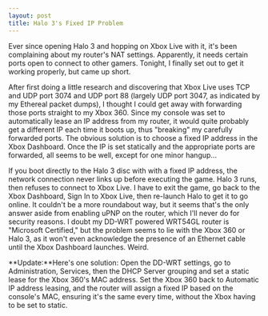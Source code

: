 ```yaml
---
layout: post
title: Halo 3's Fixed IP Problem
---
```

Ever since opening Halo 3 and hopping on Xbox Live with it, it's been complaining about my router's NAT settings.  Apparently, it needs certain ports open to connect to other gamers.  Tonight, I finally set out to get it working properly, but came up short.

After first doing a little research and discovering that Xbox Live uses TCP and UDP port 3074 and UDP port 88 (largely UDP port 3047, as indicated by my Ethereal packet dumps), I thought I could get away with forwarding those ports straight to my Xbox 360.  Since my console was set to automatically lease an IP address from my router, it would quite probably get a different IP each time it boots up, thus "breaking" my carefully forwarded ports.  The obvious solution is to choose a fixed IP address in the Xbox Dashboard.  Once the IP is set statically and the appropriate ports are forwarded, all seems to be well, except for one minor hangup...

If you boot directly to the Halo 3 disc with with a fixed IP address, the network connection never links up before executing the game.  Halo 3 runs, then refuses to connect to Xbox Live.  I have to exit the game, go back to the Xbox Dashboard, Sign In to Xbox Live, then re-launch Halo to get it to go online.  It couldn't be a more roundabout way, but it seems that's the only answer aside from enabling uPNP on the router, which I'll never do for security reasons.  I doubt my DD-WRT powered WRT54GL router is "Microsoft Certified," but the problem seems to lie with the Xbox 360 or Halo 3, as it won't even acknowledge the presence of an Ethernet cable until the Xbox Dashboard launches.  Weird.

**Update:**Here's one solution: Open the DD-WRT settings, go to Administration, Services, then the DHCP Server grouping and set a static lease for the Xbox 360's MAC address. Set the Xbox 360 back to Automatic IP address leasing, and the router will assign a fixed IP based on the console's MAC, ensuring it's the same every time, without the Xbox having to be set to static.
